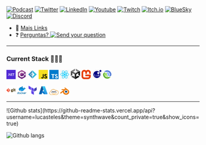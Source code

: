 [![Podcast](https://img.shields.io/badge/podcast-RebuildCast-blueviolet?logo=applepodcasts)](https://lucasteles.dev/)
[![Twitter](https://img.shields.io/badge/%7F-@lucasteles42-blueviolet?&logo=twitter&logoColor=white)](https://twitter.com/LucasTeles42)
[![LinkedIn](https://img.shields.io/badge/%7F-lucasteles42-blueviolet?style=flat-square&logo=linkedin&logoColor=white)](https://www.linkedin.com/in/lucasteles42)
[![Youtube](https://img.shields.io/youtube/channel/subscribers/UCnI7fLVMhv28rjcUH-fON0w?label=YouTube&logo=youtube&style=flat-square&color=blueviolet&logoColor=red&logoColor=white)](https://youtube.com/@lucasteles42)
[![Twitch](https://img.shields.io/twitch/status/lucasteles42?color=blueviolet&logo=twitch&style=flat-square&logoColor=white)](https://www.twitch.tv/lucasteles42)
[![Itch.io](https://img.shields.io/badge/itch.io-@lucasteles-blueviolet?&logo=itchdotio&logoColor=white)](https://lucasteles.itch.io)
[![BlueSky](https://img.shields.io/badge/%7F-@lucasteles42-blueviolet?&logo=bluesky&logoColor=white)](https://bsky.app/profile/lucasteles42.bsky.social)
[![Discord](https://img.shields.io/badge/%7F-lucasteles-blueviolet?style=flat-square&logo=discord&logoColor=white)](https://discordapp.com/users/202255104991166464)


- 🔗 [Mais Links](https://linktr.ee/lucasteles42) 
- ❓ [Perguntas? ![Send your question](https://badgen.net/github/open-issues/lucasteles/lucasteles?color=purple)](https://github.com/lucasteles/lucasteles/issues)

<hr/>

### Current Stack 👨🏾‍💻

<code><img width="24" src="https://raw.githubusercontent.com/lucasteles/lucasteles/main/logos/dotnet.png" alt="dotnet"/></code> 
<code><img width="24" src="https://raw.githubusercontent.com/lucasteles/lucasteles/main/logos/csharp.png" alt="csharp"/></code> 
<code><img width="24" src="https://raw.githubusercontent.com/lucasteles/lucasteles/main/logos/fsharp.png" alt="fsharp"/></code> 
<code><img width="24" src="https://raw.githubusercontent.com/lucasteles/lucasteles/main/logos/js.png" alt="javascript"/></code> 
<code><img width="24" src="https://raw.githubusercontent.com/lucasteles/lucasteles/main/logos/typescript.png" alt="typescript"/></code>
<code><img width="24" src="https://raw.githubusercontent.com/lucasteles/lucasteles/main/logos/react.png" alt="react"/></code> 
<code><img width="24" src="https://raw.githubusercontent.com/lucasteles/lucasteles/main/logos/unity.png" alt="unity"/></code> 
<code><img width="24" src="https://raw.githubusercontent.com/lucasteles/lucasteles/main/logos/monogame.png" alt="monogame"/></code> 
<code><img width="24" src="https://raw.githubusercontent.com/lucasteles/lucasteles/main/logos/lua.png" alt="lua"/></code> 
<code><img width="24" src="https://raw.githubusercontent.com/lucasteles/lucasteles/main/logos/clojure.png" alt="clojure"/></code> 

<code><img width="24" src="https://raw.githubusercontent.com/lucasteles/lucasteles/main/logos/git.png" alt="git"/></code>
<code><img width="24" src="https://raw.githubusercontent.com/lucasteles/lucasteles/main/logos/docker.png" alt="docker"/></code> 
<code><img width="24" src="https://raw.githubusercontent.com/lucasteles/lucasteles/main/logos/terraform.png" alt="terraform"/></code> 
<code><img width="24" src="https://raw.githubusercontent.com/lucasteles/lucasteles/main/logos/azure.png" alt="azure"/></code> 
<code><img width="24" src="https://raw.githubusercontent.com/lucasteles/lucasteles/main/logos/aws.png" alt="aws"/></code> 
<code><img width="24" src="https://raw.githubusercontent.com/lucasteles/lucasteles/main/logos/blender.png" alt="blender"/></code> 
<hr/>
![Github stats](https://github-readme-stats.vercel.app/api?username=lucasteles&theme=synthwave&count_private=true&show_icons=true)

![Github langs](https://github-readme-stats.vercel.app/api/top-langs/?username=lucasteles&theme=synthwave&layout=compact)


